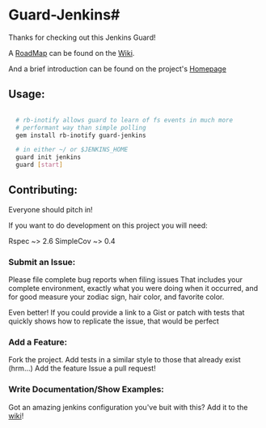 # Guard-Jenkins#

Thanks for checking out this Jenkins Guard!

A
[RoadMap](https://github.com/justinstoller/guard-jenkins/wiki/Road-Map)
can be found on the
[Wiki](https://github.com/justinstoller/guard-jenkins/wiki/Home).

And a brief introduction can be found on the project's
[Homepage](https://justinstoller.github.com/guard-jenkins)

## Usage: ##

```bash

  # rb-inotify allows guard to learn of fs events in much more
  # performant way than simple polling
  gem install rb-inotify guard-jenkins

  # in either ~/ or $JENKINS_HOME
  guard init jenkins
  guard [start]

```

## Contributing: ##
Everyone should pitch in!

If you want to do development on this project you will need:

Rspec ~> 2.6
SimpleCov ~> 0.4

### Submit an Issue: ###
Please file complete bug reports when filing issues
That includes your complete environment,
exactly what you were doing when it occurred,
and for good measure your zodiac sign, hair color, and favorite color.

Even better! If you could provide a link to a Gist or patch with tests
that quickly shows how to replicate the issue, that would be
perfect

### Add a Feature: ###
Fork the project.
Add tests in a similar style to those that already exist (hrm...)
Add the feature
Issue a pull request!

### Write Documentation/Show Examples: ###
Got an amazing jenkins configuration you've buit with this?
Add it to the
[wiki](https://github.com/justinstoller/guard-jenkins/wiki/Projects-Using)!

